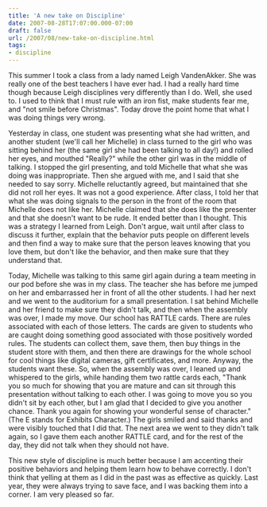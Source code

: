 ```yaml
---
title: 'A new take on Discipline'
date: 2007-08-28T17:07:00.000-07:00
draft: false
url: /2007/08/new-take-on-discipline.html
tags: 
- discipline
---
```


This summer I took a class from a lady named Leigh VandenAkker. She was really one of the best teachers I have ever had. I had a really hard time though because Leigh disciplines very differently than I do. Well, she used to. I used to think that I must rule with an iron fist, make students fear me, and "not smile before Christmas". Today drove the point home that what I was doing things very wrong.  
  
Yesterday in class, one student was presenting what she had written, and another student (we'll call her Michelle) in class turned to the girl who was sitting behind her (the same girl she had been talking to all day!) and rolled her eyes, and mouthed "Really?" while the other girl was in the middle of talking. I stopped the girl presenting, and told Michelle that what she was doing was inappropriate. Then she argued with me, and I said that she needed to say sorry. Michelle reluctantly agreed, but maintained that she did not roll her eyes. It was not a good experience. After class, I told her that what she was doing signals to the person in the front of the room that Michelle does not like her. Michelle claimed that she does like the presenter and that she doesn't want to be rude. It ended better than I thought. This was a strategy I learned from Leigh. Don't argue, wait until after class to discuss it further, explain that the behavior puts people on different levels and then find a way to make sure that the person leaves knowing that you love them, but don't like the behavior, and then make sure that they understand that.  
  
Today, Michelle was talking to this same girl again during a team meeting in our pod before she was in my class. The teacher she has before me jumped on her and embarrassed her in front of all the other students. I had her next and we went to the auditorium for a small presentation. I sat behind Michelle and her friend to make sure they didn't talk, and then when the assembly was over, I made my move. Our school has RATTLE cards. There are rules associated with each of those letters. The cards are given to students who are caught doing something good associated with those positively worded rules. The students can collect them, save them, then buy things in the student store with them, and then there are drawings for the whole school for cool things like digital cameras, gift certificates, and more. Anyway, the students want these. So, when the assembly was over, I leaned up and whispered to the girls, while handing them two rattle cards each, "Thank you so much for showing that you are mature and can sit through this presentation without talking to each other. I was going to move you so you didn't sit by each other, but I am glad that I decided to give you another chance. Thank you again for showing your wonderful sense of character." (The E stands for Exhibits Character.) The girls smiled and said thanks and were visibly touched that I did that. The next area we went to they didn't talk again, so I gave them each another RATTLE card, and for the rest of the day, they did not talk when they should not have.  
  
This new style of discipline is much better because I am accenting their positive behaviors and helping them learn how to behave correctly. I don't think that yelling at them as I did in the past was as effective as quickly. Last year, they were always trying to save face, and I was backing them into a corner. I am very pleased so far.